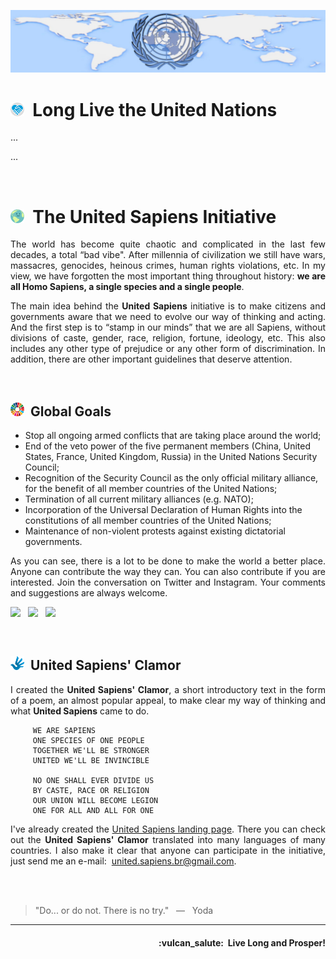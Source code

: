![United Sapiens banner](https://raw.githubusercontent.com/United-Sapiens/.github/main/assets/profile-banner.jpg)


# <img src="https://raw.githubusercontent.com/United-Sapiens/.github/main/assets/onu-icon.png" height="22px">&nbsp;  Long Live the United Nations

<p align="justify">...</p>

<p align="justify">...</p>
<br />


# <img src="https://raw.githubusercontent.com/United-Sapiens/.github/main/assets/unsap-icon.png" height="22px">&nbsp;  The United Sapiens Initiative

<p align="justify">The world has become quite chaotic and complicated in the last few decades, a total “bad vibe". After millennia of civilization we still have wars, massacres, genocides, heinous crimes, human rights violations, etc. In my view, we have forgotten the most important thing throughout history: <b>we are all Homo Sapiens, a single species and a single people</b>.</p>

<p align="justify">The main idea behind the <b>United Sapiens</b> initiative is to make citizens and governments aware that we need to evolve our way of thinking and acting. And the first step is to “stamp in our minds” that we are all Sapiens, without divisions of caste, gender, race, religion, fortune, ideology, etc. This also includes any other type of prejudice or any other form of discrimination. In addition, there are other important guidelines that deserve attention.</p>
<br />


## <img src="https://raw.githubusercontent.com/United-Sapiens/.github/main/assets/global-goals.png" height="22px">&nbsp;  Global Goals

- Stop all ongoing armed conflicts that are taking place around the world;
- End of the veto power of the five permanent members (China, United States, France, United Kingdom, Russia) in the United Nations Security Council;
- Recognition of the Security Council as the only official military alliance, for the benefit of all member countries of the United Nations;
- Termination of all current military alliances (e.g. NATO);
- Incorporation of the Universal Declaration of Human Rights into the constitutions of all member countries of the United Nations;
- Maintenance of non-violent protests against existing dictatorial governments.

<p align="justify">As you can see, there is a lot to be done to make the world a better place. Anyone can contribute the way they can. You can also contribute if you are interested. Join the conversation on Twitter and Instagram. Your comments and suggestions are always welcome.</p>

<p>
    <a href="https://twitter.com/United_Sapiens" target="_blank"><img src="https://img.shields.io/badge/twitter-%23009DF7.svg?&style=for-the-badge&logo=twitter&logoColor=white" height=32></a> &nbsp;
    <a href="https://www.instagram.com/united_sapiens" target="_blank"><img src="https://img.shields.io/badge/instagram-%23bc2a8d.svg?&style=for-the-badge&logo=instagram&logoColor=white" height=32></a> &nbsp;
    <a href="https://www.youtube.com/channel/UC_P9YRTAJArvjE-68gPVfYg" target="_blank"><img src="https://img.shields.io/badge/youtube-%23FF0000.svg?&style=for-the-badge&logo=youtube&logoColor=white" height=32></a>
</p>
<br />


## <img src="https://raw.githubusercontent.com/United-Sapiens/.github/main/assets/clamor-icon.png" height="22px">&nbsp; United Sapiens' Clamor

<p align="justify">I created the <b>United Sapiens' Clamor</b>, a short introductory text in the form of a poem, an almost popular appeal, to make clear my way of thinking and what <b>United Sapiens</b> came to do.</p>

```
     WE ARE SAPIENS
     ONE SPECIES OF ONE PEOPLE
     TOGETHER WE'LL BE STRONGER
     UNITED WE'LL BE INVINCIBLE

     NO ONE SHALL EVER DIVIDE US
     BY CASTE, RACE OR RELIGION
     OUR UNION WILL BECOME LEGION
     ONE FOR ALL AND ALL FOR ONE
```

<p align="justify">I've already created the <a href="https://www.united-sapiens.org" target="_blank">United Sapiens landing page</a>. There you can check out the <b>United Sapiens' Clamor</b> translated into many languages of many countries. I also make it clear that anyone can participate in the initiative, just send me an e-mail:&nbsp; <a href="mailto:united.sapiens.br@gmail.com">united.sapiens.br@gmail.com</a>.</p>
<br /><br />


> "Do... or do not. There is no try." &nbsp; — &nbsp; Yoda

- - -

<h4 align="right">:vulcan_salute:&nbsp; Live Long and Prosper!</h4>